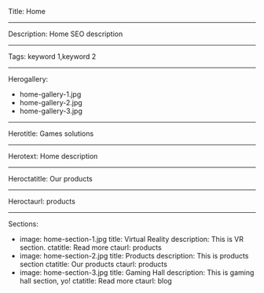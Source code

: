 Title: Home

----

Description: Home SEO description

----

Tags: keyword 1,keyword 2

----

Herogallery:

- home-gallery-1.jpg
- home-gallery-2.jpg
- home-gallery-3.jpg

----

Herotitle: Games solutions

----

Herotext: Home description

----

Heroctatitle: Our products

----

Heroctaurl: products

----

Sections:

-
  image: home-section-1.jpg
  title: Virtual Reality
  description: This is VR section.
  ctatitle: Read more
  ctaurl: products
-
  image: home-section-2.jpg
  title: Products
  description: This is products section
  ctatitle: Our products
  ctaurl: products
-
  image: home-section-3.jpg
  title: Gaming Hall
  description: This is gaming hall section, yo!
  ctatitle: Read more
  ctaurl: blog
